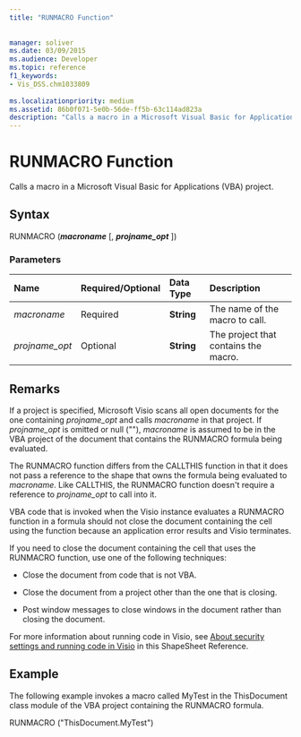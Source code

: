 ```yaml
---
title: "RUNMACRO Function"
 
 
manager: soliver
ms.date: 03/09/2015
ms.audience: Developer
ms.topic: reference
f1_keywords:
- Vis_DSS.chm1033809
 
ms.localizationpriority: medium
ms.assetid: 86b0f071-5e0b-56de-ff5b-63c114ad823a
description: "Calls a macro in a Microsoft Visual Basic for Applications (VBA) project."
---
```


# RUNMACRO Function

Calls a macro in a Microsoft Visual Basic for Applications (VBA) project.
  
## Syntax

RUNMACRO (***macroname*** [, ***projname_opt*** ])
  
### Parameters

|**Name**|**Required/Optional**|**Data Type**|**Description**|
|:-----|:-----|:-----|:-----|
| *macroname* <br/> |Required  <br/> |**String** <br/> |The name of the macro to call. |
| *projname_opt* <br/> |Optional  <br/> |**String** <br/> | The project that contains the macro. |

## Remarks

If a project is specified, Microsoft Visio scans all open documents for the one containing *projname_opt* and calls *macroname* in that project. If *projname_opt* is omitted or null (""), *macroname* is assumed to be in the VBA project of the document that contains the RUNMACRO formula being evaluated.
  
The RUNMACRO function differs from the CALLTHIS function in that it does not pass a reference to the shape that owns the formula being evaluated to *macroname*. Like CALLTHIS, the RUNMACRO function doesn't require a reference to *projname_opt* to call into it.
  
 VBA code that is invoked when the Visio instance evaluates a RUNMACRO function in a formula should not close the document containing the cell using the function because an application error results and Visio terminates.
  
If you need to close the document containing the cell that uses the RUNMACRO function, use one of the following techniques:
  
- Close the document from code that is not VBA.

- Close the document from a project other than the one that is closing.

- Post window messages to close windows in the document rather than closing the document.

For more information about running code in Visio, see [About security settings and running code in Visio](about-security-settings-and-running-code-in-visio-shapesheet.md) in this ShapeSheet Reference.
  
## Example

The following example invokes a macro called MyTest in the ThisDocument class module of the VBA project containing the RUNMACRO formula.
  
RUNMACRO ("ThisDocument.MyTest")
  